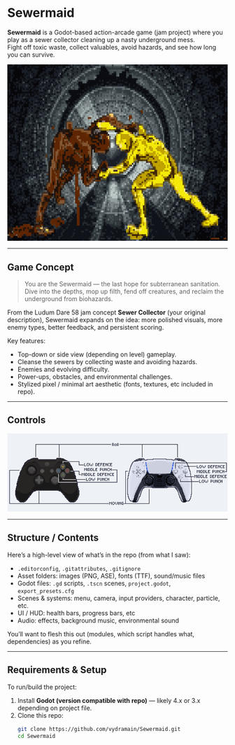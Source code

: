 # Sewermaid

**Sewermaid** is a Godot-based action-arcade game (jam project) where you play as a sewer collector cleaning up a nasty underground mess.  
Fight off toxic waste, collect valuables, avoid hazards, and see how long you can survive.

![sewer_simple.png](./assets/textures/sewer_simple.png)

---

## Game Concept

> You are the Sewermaid — the last hope for subterranean sanitation.  
> Dive into the depths, mop up filth, fend off creatures, and reclaim the underground from biohazards.

From the Ludum Dare 58 jam concept **Sewer Collector** (your original description), Sewermaid expands on the idea: more polished visuals, more enemy types, better feedback, and persistent scoring.

Key features:
- Top-down or side view (depending on level) gameplay.
- Cleanse the sewers by collecting waste and avoiding hazards.
- Enemies and evolving difficulty.
- Power-ups, obstacles, and environmental challenges.
- Stylized pixel / minimal art aesthetic (fonts, textures, etc included in repo).

---

## Controls

![Controls.png](./assets/textures/Controls.png)

---

## Structure / Contents

Here’s a high-level view of what’s in the repo (from what I saw):  
- `.editorconfig`, `.gitattributes`, `.gitignore`  
- Asset folders: images (PNG, ASE), fonts (TTF), sound/music files  
- Godot files: `.gd` scripts, `.tscn` scenes, `project.godot`, `export_presets.cfg`  
- Scenes & systems: menu, camera, input providers, character, particle, etc.  
- UI / HUD: health bars, progress bars, etc  
- Audio: effects, background music, environmental sound  

You’ll want to flesh this out (modules, which script handles what, dependencies) as you refine.

---

## Requirements & Setup

To run/build the project:

1. Install **Godot (version compatible with repo)** — likely 4.x or 3.x depending on project file.  
2. Clone this repo:  
   ```bash
   git clone https://github.com/vydramain/Sewermaid.git
   cd Sewermaid
